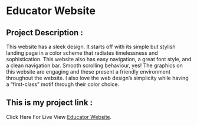 # Educator Website
## Project Description :
This website has a sleek design. It starts off with its simple but stylish landing page in a color scheme that radiates timelessness and sophistication. This website also has easy navigation, a great font style, and a clean navigation bar.
Smooth scrolling behaviour, yes! The graphics on this website are engaging and these present a friendly environment throughout the website. I also love the web design’s simplicity while having a “first-class” motif through their color choice.

## This is my project link :

Click Here For Live View [Educator Website](https://educator1707.web.app/).
